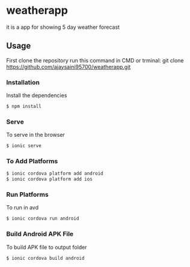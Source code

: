 # weatherapp

it is a app for showing 5 day weather forecast
## Usage
First clone the repository run this command in CMD or trminal: git clone https://github.com/ajaysaini95700/weatherapp.git
### Installation

Install the dependencies

```sh
$ npm install
```

### Serve
To serve in the browser

```sh
$ ionic serve
```

### To Add Platforms
```sh
$ ionic cordova platform add android
$ ionic cordova platform add ios
```

### Run Platforms
To run in avd

```sh
$ ionic cordova run android
```

### Build Android APK File
To build APK file to output folder

```sh
$ ionic cordova build android
```
